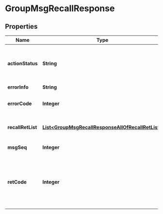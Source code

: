 

# GroupMsgRecallResponse


## Properties

| Name | Type | Description | Notes |
|------------ | ------------- | ------------- | -------------|
|**actionStatus** | **String** | 请求处理的结果，OK 表示处理成功，FAIL 表示失败 |  [optional] |
|**errorInfo** | **String** | 错误信息 |  |
|**errorCode** | **Integer** | 错误码，0表示成功，非0表示失败 |  |
|**recallRetList** | [**List&lt;GroupMsgRecallResponseAllOfRecallRetList&gt;**](GroupMsgRecallResponseAllOfRecallRetList.md) | 消息撤回请求的详细结果 |  [optional] |
|**msgSeq** | **Integer** | 单个被撤回消息的 seq |  [optional] |
|**retCode** | **Integer** | 单个消息的被撤回结果：0表示成功；其它表示失败，参考下文错误码说明 |  [optional] |



